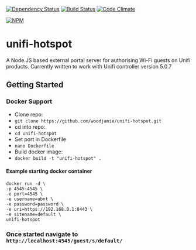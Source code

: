 [![Dependency Status](https://david-dm.org/woodjamie/unifi-hotspot.svg)](https://david-dm.org/woodjamie/unifi-hotspot)
[![Build Status](https://travis-ci.org/woodjamie/unifi-hotspot.svg?branch=master)](https://travis-ci.org/woodjamie/unifi-hotspot)
[![Code Climate](https://codeclimate.com/github/woodjamie/unifi-hotspot/badges/gpa.svg)](https://codeclimate.com/github/woodjamie/unifi-hotspot)

[![NPM](https://nodei.co/npm/unifi-hotspot.png)](https://nodei.co/npm/unifi-hotspot/)
# unifi-hotspot
A Node.JS based external portal server for authorising Wi-Fi guests on Unifi products.
Currently written to work with Unifi controller version  5.0.7

## Getting Started
### Docker Support
* Clone repo:  
* `git clone https://github.com/woodjamie/unifi-hotspot.git`
* cd into repo:  
* `cd unifi-hotspot`
* Set port in Dockerfile
* `nano Dockerfile`
* Build docker image:   
* `docker build -t "unifi-hotspot" .`

#### Example starting docker container
```
docker run -d \
-p 4545:4545 \
-e port=4545 \
-e username=ubnt \
-e password=password \
-e uri=https://192.168.0.1:8443 \
-e sitename=default \
unifi-hotspot
```

### Once started navigate to `http://localhost:4545/guest/s/default/`